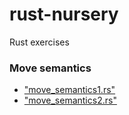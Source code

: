 # rust-nursery
Rust exercises

### Move semantics

- ["move_semantics1.rs"](https://play.rust-lang.org/?code=%2F%2F%0D%0A%2F%2F+move1.rs%0D%0A%2F%2F%0D%0A%2F%2F+This+example+requries+familiarity+with+operator+overloading.%0D%0A%2F%2F%0D%0A%0D%0Afn+main%28%29+%7B%0D%0A++++%2F%2F+String+from+str%0D%0A++++let+foo+%3D+String%3A%3Afrom%28%22Hello%22%29%3B%0D%0A%0D%0A++++%2F%2F+concatenate+String+type+with+str+using+overloaded+%2B+operator+%0D%0A++++%2F%2F+%28see+string.rs+on+how+%60Add%60+trait+is+impl+for+String%29%0D%0A++++let+_bar+%3D+foo+%2B+%22+world%21%22%3B%0D%0A%0D%0A++++%2F%2F+Why+compilator+complains+about+the+move%3F+%28scroll+down+for+answer%29%0D%0A++++println%21%28%22%7B%7D%22%2C+foo%29%3B%0D%0A%7D%0D%0A%0D%0A%0D%0A%0D%0A%0D%0A%0D%0A%0D%0A%0D%0A%0D%0A%0D%0A%0D%0A%0D%0A%0D%0A%0D%0A%0D%0A%0D%0A%0D%0A%0D%0A%0D%0A%0D%0A%0D%0A%0D%0A%0D%0A%0D%0A%0D%0A%0D%0A%0D%0A%0D%0A%0D%0A%0D%0A%0D%0A%0D%0A%0D%0A%0D%0A%0D%0A%0D%0A%0D%0A%0D%0A%0D%0A%0D%0A%0D%0A%0D%0A%0D%0A%0D%0A%0D%0A%2F%2F%0D%0A%2F%2F+ANSWER%3A%0D%0A%2F%2F+%2B+operator+is+overloaded+for+String+and+in+the+following+way%3A%0D%0A%2F%2F+%60%60%60%0D%0A%2F%2F+impl%3C%27a%3E+Add%3C%26%27a+str%3E+for+String+%7B%0D%0A%2F%2F+++++type+Output+%3D+String%3B%0D%0A%2F%2F+%0D%0A%2F%2F+++++%23%5Binline%5D%0D%0A%2F%2F+++++fn+add%28mut+self%2C+other%3A+%26str%29+-%3E+String+%7B%0D%0A%2F%2F+++++++++self.push_str%28other%29%3B%0D%0A%2F%2F+++++++++self%0D%0A%2F%2F+++++%7D%0D%0A%2F%2F+%7D%0D%0A%2F%2F+%60%60%60+%0D%0A%2F%2F%0D%0A%2F%2F+It+means+%60Add%60+function+takes+%60self%60+as+mutable+and+compiler+applies+a+rule%3A+%0D%0A%2F%2F+there+is+either+one+mutable+reference+or+any+number+of+immutable+references.%0D%0A%2F%2F+%60print%21%60+macro+cannot+borrow+%60foo%60+as+immutable.%0D%0A%2F%2F%0D%0A%2F%2F+Simply+put%3A+value+%60foo%60+cannot+be+used+after+move.%0D%0A%2F%2F+)
- ["move_semantics2.rs"](https://play.rust-lang.org/?code=fn%20main%28%29%20%7B%0A%20%20%20%20let%20v%20%3D%20vec%21%5B%22libert%C3%A9%22.to_string%28%29%2C%0A%20%20%20%20%20%20%20%20%20%20%20%20%20%20%20%20%20%22%C3%A9galit%C3%A9%22.to_string%28%29%2C%0A%20%20%20%20%20%20%20%20%20%20%20%20%20%20%20%20%20%22fraternit%C3%A9%22.to_string%28%29%5D%3B%0A%0A%20%20%20%20for%20mut%20s%20in%20v%20%7B%0A%20%20%20%20%20%20%20%20s.push%28%27%21%27%29%3B%0A%20%20%20%20%7D%0A%20%20%20%20%0A%20%20%20%20%2F%2F%20Why%20borrow%20checker%20complains%3F%20Can%20you%20fix%20it%3F%20%28scroll%20down%20for%20hints%29%0A%20%20%20%20println%21%28%22%7B%3A%3F%7D%22%2C%20v%29%3B%0A%7D%0A%0A%0A%0A%0A%0A%0A%0A%0A%0A%0A%0A%0A%0A%0A%0A%0A%0A%0A%0A%0A%0A%0A%0A%0A%0A%0A%0A%0A%0A%0A%2F%2F%20When%20we%20pass%20the%20vector%20to%20the%20loop%20directly%2C%20as%20in%20for%20...%20in%20v%2C%20%0A%2F%2F%20this%20moves%20the%20vector%20out%20of%20v%2C%20leaving%20v%20uninitialized.%0A%2F%2F%20So%2C%20if%20we%20want%20to%20use%20v%20after%20the%20for%20loop%2C%20we%20would%20need%20to%20pass%0A%2F%2F%20v%20as%20a%20reference%2C%20but%20immutable%20reference%20won%27t%20cut%20it.%20See%20why.%0A%2F%2F%20It%27s%20not%20possible%20to%20borrow%20mutably%20if%20v%20is%20not%20mutable%20itself.%0A%2F%2F%20You%20need%20to%20make%20v%20mutable%20and%20then%20pass%20it%20as%20mutable%20reference%0A%2F%2F%20to%20for%20loop.%0A)
